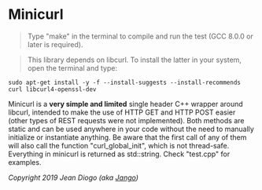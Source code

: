 # Minicurl

> Type "make" in the terminal to compile and run the test (GCC 8.0.0 or later is required).

> This library depends on libcurl. To install the latter in your system, open the terminal and type:

	sudo apt-get install -y -f --install-suggests --install-recommends curl libcurl4-openssl-dev

Minicurl is a **very simple and limited** single header C++ wrapper around libcurl, intended to make the use of HTTP GET and HTTP POST easier (other types of REST requests were not implemented). Both methods are static and can be used anywhere in your code without the need to manually initialize or instantiate anything. Be aware that the first call of any of them will also call the function "curl_global_init", which is not thread-safe. Everything in minicurl is returned as std::string. Check "test.cpp" for examples.

*Copyright 2019 Jean Diogo (aka [Jango](mailto:jeandiogo@gmail.com))*
